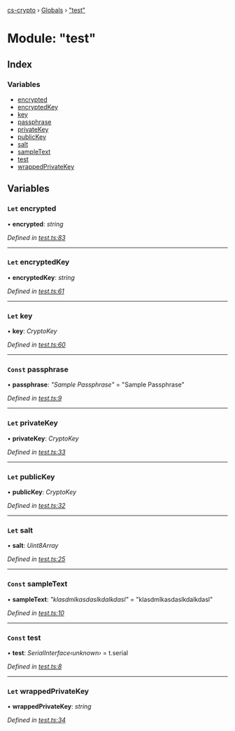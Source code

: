 [cs-crypto](../README.md) › [Globals](../globals.md) › ["test"](_test_.md)

# Module: "test"

## Index

### Variables

* [encrypted](_test_.md#let-encrypted)
* [encryptedKey](_test_.md#let-encryptedkey)
* [key](_test_.md#let-key)
* [passphrase](_test_.md#const-passphrase)
* [privateKey](_test_.md#let-privatekey)
* [publicKey](_test_.md#let-publickey)
* [salt](_test_.md#let-salt)
* [sampleText](_test_.md#const-sampletext)
* [test](_test_.md#const-test)
* [wrappedPrivateKey](_test_.md#let-wrappedprivatekey)

## Variables

### `Let` encrypted

• **encrypted**: *string*

*Defined in [test.ts:83](https://github.com/very-amused/CS-crypto/blob/0a61d74/src/test.ts#L83)*

___

### `Let` encryptedKey

• **encryptedKey**: *string*

*Defined in [test.ts:61](https://github.com/very-amused/CS-crypto/blob/0a61d74/src/test.ts#L61)*

___

### `Let` key

• **key**: *CryptoKey*

*Defined in [test.ts:60](https://github.com/very-amused/CS-crypto/blob/0a61d74/src/test.ts#L60)*

___

### `Const` passphrase

• **passphrase**: *"Sample Passphrase"* = "Sample Passphrase"

*Defined in [test.ts:9](https://github.com/very-amused/CS-crypto/blob/0a61d74/src/test.ts#L9)*

___

### `Let` privateKey

• **privateKey**: *CryptoKey*

*Defined in [test.ts:33](https://github.com/very-amused/CS-crypto/blob/0a61d74/src/test.ts#L33)*

___

### `Let` publicKey

• **publicKey**: *CryptoKey*

*Defined in [test.ts:32](https://github.com/very-amused/CS-crypto/blob/0a61d74/src/test.ts#L32)*

___

### `Let` salt

• **salt**: *Uint8Array*

*Defined in [test.ts:25](https://github.com/very-amused/CS-crypto/blob/0a61d74/src/test.ts#L25)*

___

### `Const` sampleText

• **sampleText**: *"klasdmlkasdaslkdalkdasl"* = "klasdmlkasdaslkdalkdasl"

*Defined in [test.ts:10](https://github.com/very-amused/CS-crypto/blob/0a61d74/src/test.ts#L10)*

___

### `Const` test

• **test**: *SerialInterface‹unknown›* = t.serial

*Defined in [test.ts:8](https://github.com/very-amused/CS-crypto/blob/0a61d74/src/test.ts#L8)*

___

### `Let` wrappedPrivateKey

• **wrappedPrivateKey**: *string*

*Defined in [test.ts:34](https://github.com/very-amused/CS-crypto/blob/0a61d74/src/test.ts#L34)*

